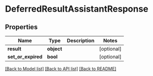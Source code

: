 # DeferredResultAssistantResponse

## Properties
Name | Type | Description | Notes
------------ | ------------- | ------------- | -------------
**result** | **object** |  | [optional] 
**set_or_expired** | **bool** |  | [optional] 

[[Back to Model list]](../README.md#documentation-for-models) [[Back to API list]](../README.md#documentation-for-api-endpoints) [[Back to README]](../README.md)


